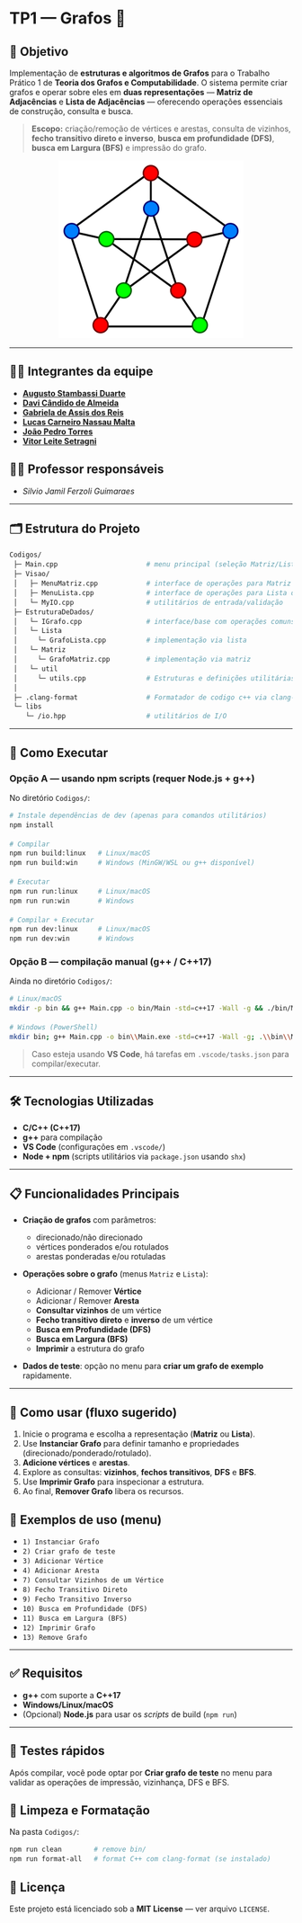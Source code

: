 # TP1 — Grafos 🧮


## 🎯 Objetivo

Implementação de **estruturas e algoritmos de Grafos** para o Trabalho Prático 1 de **Teoria dos Grafos e Computabilidade**. O sistema permite criar grafos e operar sobre eles em **duas representações** — **Matriz de Adjacências** e **Lista de Adjacências** — oferecendo operações essenciais de construção, consulta e busca.

> **Escopo:** criação/remoção de vértices e arestas, consulta de vizinhos, **fecho transitivo direto e inverso**, **busca em profundidade (DFS)**, **busca em Largura (BFS)** e impressão do grafo.

<div align="center" style="">
  <img src="Assets/ImgGrafo.png">
</div>

---

## 👨‍🎓 Integrantes da equipe

* [**Augusto Stambassi Duarte**](https://github.com/Stambassi)
* [**Davi Cândido de Almeida**](https://github.com/DaviKandido)
* [**Gabriela de Assis dos Reis**](https://github.com/GabrielaReiss)
* [**Lucas Carneiro Nassau Malta**](https://github.com/lucascarneiro1202)
* [**João Pedro Torres**](https://github.com/Towers444)
* [**Vitor Leite Setragni**](https://github.com/VitorSetragni)


## 👩‍🏫 Professor responsáveis

* *Silvio Jamil Ferzoli Guimaraes*

---

## 🗂 Estrutura do Projeto

```sh
Codigos/
 ├─ Main.cpp                      # menu principal (seleção Matriz/Lista)
 ├─ Visao/
 │   ├─ MenuMatriz.cpp            # interface de operações para Matriz de Adjacências
 │   ├─ MenuLista.cpp             # interface de operações para Lista de Adjacências
 │   └─ MyIO.cpp                  # utilitários de entrada/validação
 ├─ EstruturaDeDados/
 │   └─ IGrafo.cpp                # interface/base com operações comuns
 │   └─ Lista               
 │     └─ GrafoLista.cpp          # implementação via lista 
 │   └─ Matriz
 │     └─ GrafoMatriz.cpp         # implementação via matriz
 │   └─ util
 │     └─ utils.cpp               # Estruturas e definições utilitárias para o manejo dos algoritmos de busca em grafos
 │
 ├─ .clang-format                 # Formatador de codigo c++ via clang-format
 └─ libs
    └─ /io.hpp                    # utilitários de I/O
```

---

## 🚀 Como Executar

### Opção A — usando **npm scripts** (requer Node.js + g++)

No diretório `Codigos/`:

```bash
# Instale dependências de dev (apenas para comandos utilitários)
npm install

# Compilar
npm run build:linux   # Linux/macOS
npm run build:win     # Windows (MinGW/WSL ou g++ disponível)

# Executar
npm run run:linux     # Linux/macOS
npm run run:win       # Windows

# Compilar + Executar 
npm run dev:linux     # Linux/macOS
npm run dev:win       # Windows
```

### Opção B — compilação manual (g++ / C++17)

Ainda no diretório `Codigos/`:

```bash
# Linux/macOS
mkdir -p bin && g++ Main.cpp -o bin/Main -std=c++17 -Wall -g && ./bin/Main

# Windows (PowerShell)
mkdir bin; g++ Main.cpp -o bin\\Main.exe -std=c++17 -Wall -g; .\\bin\\Main.exe
```

> Caso esteja usando **VS Code**, há tarefas em `.vscode/tasks.json` para compilar/executar.

---

## 🛠️ Tecnologias Utilizadas

* **C/C++ (C++17)**
* **g++** para compilação
* **VS Code** (configurações em `.vscode/`)
* **Node + npm** (scripts utilitários via `package.json` usando `shx`)

---

## 📋 Funcionalidades Principais

* **Criação de grafos** com parâmetros:

  * direcionado/não direcionado
  * vértices ponderados e/ou rotulados
  * arestas ponderadas e/ou rotuladas
    
* **Operações sobre o grafo** (menus `Matriz` e `Lista`):

  * Adicionar / Remover **Vértice**
  * Adicionar / Remover **Aresta**
  * **Consultar vizinhos** de um vértice
  * **Fecho transitivo direto** e **inverso** de um vértice
  * **Busca em Profundidade (DFS)**
  * **Busca em Largura (BFS)**
  * **Imprimir** a estrutura do grafo
* **Dados de teste**: opção no menu para **criar um grafo de exemplo** rapidamente.

---

## 🧭 Como usar (fluxo sugerido)

1. Inicie o programa e escolha a representação (**Matriz** ou **Lista**).
2. Use **Instanciar Grafo** para definir tamanho e propriedades (direcionado/ponderado/rotulado).
3. **Adicione vértices** e **arestas**.
4. Explore as consultas: **vizinhos**, **fechos transitivos**, **DFS** e **BFS**.
5. Use **Imprimir Grafo** para inspecionar a estrutura.
6. Ao final, **Remover Grafo** libera os recursos.

## 🧩 Exemplos de uso (menu)

* `1) Instanciar Grafo`
* `2) Criar grafo de teste`
* `3) Adicionar Vértice`
* `4) Adicionar Aresta`
* `7) Consultar Vizinhos de um Vértice`
* `8) Fecho Transitivo Direto`
* `9) Fecho Transitivo Inverso`
* `10) Busca em Profundidade (DFS)`
* `11) Busca em Largura (BFS)`
* `12) Imprimir Grafo`
* `13) Remove Grafo`

---

## ✅ Requisitos

* **g++** com suporte a **C++17**
* **Windows/Linux/macOS**
* (Opcional) **Node.js** para usar os *scripts* de build (`npm run`)

--- 

## 🧪 Testes rápidos

Após compilar, você pode optar por **Criar grafo de teste** no menu para validar as operações de impressão, vizinhança, DFS e BFS.

## 🧹 Limpeza e Formatação

Na pasta `Codigos/`:

```bash
npm run clean        # remove bin/
npm run format-all   # format C++ com clang-format (se instalado)
```

## 📄 Licença

Este projeto está licenciado sob a **MIT License** — ver arquivo `LICENSE`.
